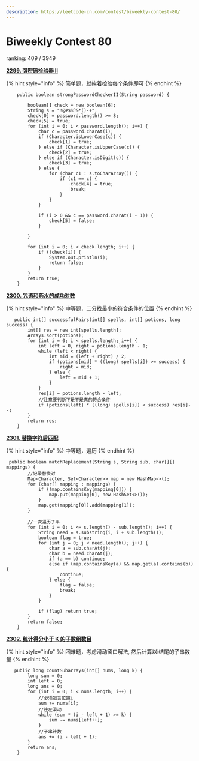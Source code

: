 ```yaml
---
description: https://leetcode-cn.com/contest/biweekly-contest-80/
---
```


# Biweekly Contest 80

ranking: 409 / 3949



[**2299. 强密码检验器 II**](https://leetcode.cn/problems/strong-password-checker-ii/)

{% hint style="info" %}
简单题，就挨着检验每个条件即可
{% endhint %}

```
    public boolean strongPasswordCheckerII(String password) {

        boolean[] check = new boolean[6];
        String s = "!@#$%^&*()-+";
        check[0] = password.length() >= 8;
        check[5] = true;
        for (int i = 0; i < password.length(); i++) {
            char c = password.charAt(i);
            if (Character.isLowerCase(c)) {
                check[1] = true;
            } else if (Character.isUpperCase(c)) {
                check[2] = true;
            } else if (Character.isDigit(c)) {
                check[3] = true;
            } else {
                for (char c1 : s.toCharArray()) {
                    if (c1 == c) {
                        check[4] = true;
                        break;
                    }
                }
            }

            if (i > 0 && c == password.charAt(i - 1)) {
                check[5] = false;
            }

        }

        for (int i = 0; i < check.length; i++) {
            if (!check[i]) {
                System.out.println(i);
                return false;
            }
        }
        return true;
    }

```



[**2300. 咒语和药水的成功对数**](https://leetcode.cn/problems/successful-pairs-of-spells-and-potions/)

{% hint style="info" %}
中等题，二分找最小的符合条件的位置
{% endhint %}

```
   public int[] successfulPairs(int[] spells, int[] potions, long success) {
        int[] res = new int[spells.length];
        Arrays.sort(potions);
        for (int i = 0; i < spells.length; i++) {
            int left = 0, right = potions.length - 1;
            while (left < right) {
                int mid = (left + right) / 2;
                if (potions[mid] * ((long) spells[i]) >= success) {
                    right = mid;
                } else {
                    left = mid + 1;
                }
            }
            res[i] = potions.length - left;
            //注意要判断下是不是真的符合条件
            if (potions[left] * ((long) spells[i]) < success) res[i]--;
        }
        return res;
    }
```



[**2301. 替换字符后匹配**](https://leetcode.cn/problems/match-substring-after-replacement/)

{% hint style="info" %}
中等题，遍历
{% endhint %}

```
 public boolean matchReplacement(String s, String sub, char[][] mappings) {
        //记录替换对
        Map<Character, Set<Character>> map = new HashMap<>();
        for (char[] mapping : mappings) {
            if (!map.containsKey(mapping[0])) {
                map.put(mapping[0], new HashSet<>());
            }
            map.get(mapping[0]).add(mapping[1]);
        }

        //一次遍历子串
        for (int i = 0; i <= s.length() - sub.length(); i++) {
            String need = s.substring(i, i + sub.length());
            boolean flag = true;
            for (int j = 0; j < need.length(); j++) {
                char a = sub.charAt(j);
                char b = need.charAt(j);
                if (a == b) continue;
                else if (map.containsKey(a) && map.get(a).contains(b)) {
                    continue;
                } else {
                    flag = false;
                    break;
                }
            }

            if (flag) return true;
        }
        return false;
    }
```



[**2302. 统计得分小于 K 的子数组数目**](https://leetcode.cn/problems/count-subarrays-with-score-less-than-k/)

{% hint style="info" %}
困难题，考虑滑动窗口解法, 然后计算以i结尾的子串数量
{% endhint %}

```
   public long countSubarrays(int[] nums, long k) {
        long sum = 0;
        int left = 0;
        long ans = 0;
        for (int i = 0; i < nums.length; i++) {
            //必须包含位置i
            sum += nums[i];
            //往左滑动
            while (sum * (i - left + 1) >= k) {
                sum -= nums[left++];
            }
            //子串计数
            ans += (i - left + 1);
        }
        return ans;
    }
```

